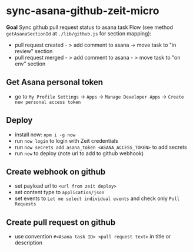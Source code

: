 # sync-asana-github-zeit-micro

**Goal**
Sync github pull request status to asana task
Flow (see method `getAsanaSectionId` at `./lib/github.js` for section mapping):

-   pull request created - > add comment to asana -> move task to "in review" section
-   pull request merged - > add comment to asana - > move task to "on env" section

## Get Asana personal token

-   go to `My Profile Settings` -> `Apps` -> `Manage Developer Apps` -> `Create new personal access token`

## Deploy

-   install now: `npm i -g now`
-   run `now login` to login with Zeit credentials
-   run `now secrets add asana_token <ASANA_ACCESS_TOKEN>` to add secrets
-   run `now` to deploy (note url to add to github webhook)

## Create webhook on github

-   set payload url to `<url from zeit deploy>`
-   set content type to `application/json`
-   set events to `Let me select individual events` and check only `Pull Requests`

## Create pull request on github

-   use convention `#<Asana task ID> <pull request text>` in title or description
